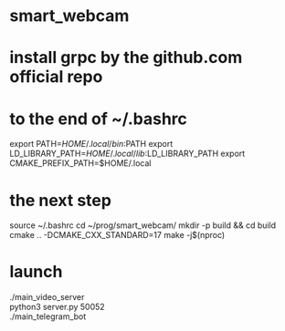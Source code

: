 # smart_webcam

# install grpc by the github.com official repo

# to the end of ~/.bashrc 
export PATH=$HOME/.local/bin:$PATH
export LD_LIBRARY_PATH=$HOME/.local/lib:$LD_LIBRARY_PATH
export CMAKE_PREFIX_PATH=$HOME/.local

# the next step

source ~/.bashrc
cd ~/prog/smart_webcam/
mkdir -p build && cd build
cmake .. -DCMAKE_CXX_STANDARD=17
make -j$(nproc)

# launch 

./main_video_server      
python3 server.py 50052    
./main_telegram_bot   
